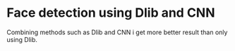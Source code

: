 # Face detection using Dlib and CNN
Combining methods such as Dlib and CNN i get more better result than only using Dlib.
